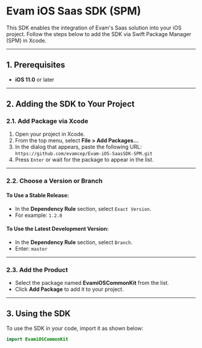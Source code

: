 # Evam iOS Saas SDK (SPM)

This SDK enables the integration of Evam's Saas solution into your iOS project. Follow the steps below to add the SDK via Swift Package Manager (SPM) in Xcode.

---

## 1. Prerequisites

- **iOS 11.0** or later  

---

## 2. Adding the SDK to Your Project

### 2.1. Add Package via Xcode

1. Open your project in Xcode.  
2. From the top menu, select **File > Add Packages...**  
3. In the dialog that appears, paste the following URL:  
   `https://github.com/evamcep/Evam-iOS-SaasSDK-SPM.git`  
4. Press `Enter` or wait for the package to appear in the list.

---

### 2.2. Choose a Version or Branch

#### To Use a Stable Release:

- In the **Dependency Rule** section, select `Exact Version`.  
- For example: `1.2.0`

#### To Use the Latest Development Version:

- In the **Dependency Rule** section, select `Branch`.  
- Enter: `master`

---

### 2.3. Add the Product

- Select the package named **EvamiOSCommonKit** from the list.  
- Click **Add Package** to add it to your project.

---

## 3. Using the SDK

To use the SDK in your code, import it as shown below:

```swift
import EvamiOSCommonKit
